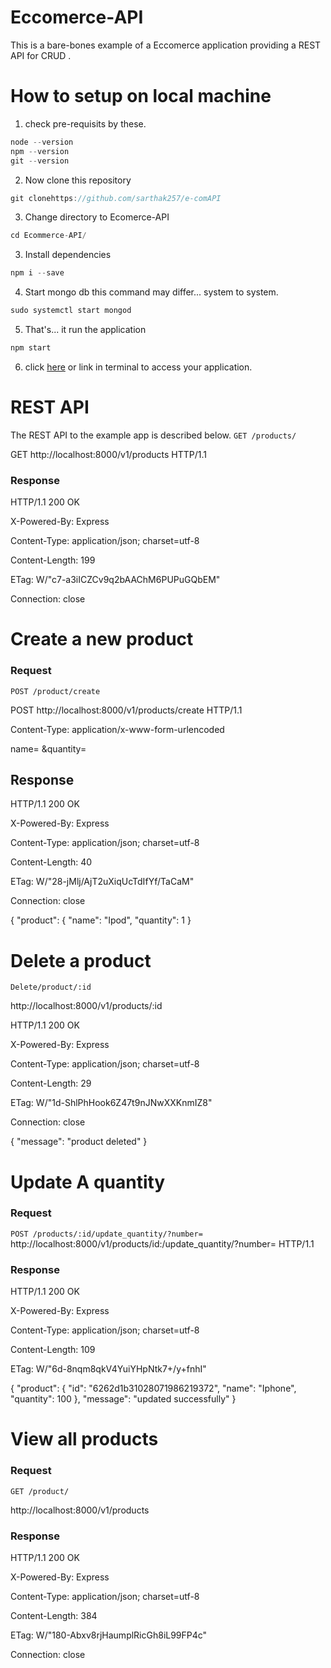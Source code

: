 
# Eccomerce-API

This is a bare-bones example of a Eccomerce application providing a REST API for CRUD
.

# How to setup on local machine
1. check pre-requisits by these.
```go
node --version
npm --version
git --version
```
2. Now clone this repository
```go
git clonehttps://github.com/sarthak257/e-comAPI
```
3. Change directory to Ecomerce-API
```go
cd Ecommerce-API/
```

3. Install dependencies
```go
npm i --save
```
4. Start mongo db this command may differ... system to system.
```go
sudo systemctl start mongod
```
5. That's... it  run the application
```go
npm start
```
6. click [here](http://localhost:8000) or link in terminal to access your application.




# REST API

The REST API to the example app is described below.
`GET /products/`

  GET http://localhost:8000/v1/products HTTP/1.1

  ### Response

  HTTP/1.1 200 OK

X-Powered-By: Express

Content-Type: application/json; charset=utf-8

Content-Length: 199

ETag: W/"c7-a3iICZCv9q2bAAChM6PUPuGQbEM"

Connection: close


# Create a new product

### Request

`POST /product/create`

POST http://localhost:8000/v1/products/create HTTP/1.1

Content-Type: application/x-www-form-urlencoded

name=
&quantity=

## Response

HTTP/1.1 200 OK

X-Powered-By: Express

Content-Type: application/json; charset=utf-8

Content-Length: 40

ETag: W/"28-jMlj/AjT2uXiqUcTdIfYf/TaCaM"

Connection: close

{
  "product": {
    "name": "Ipod",
    "quantity": 1
  }

# Delete a product

`Delete/product/:id`

http://localhost:8000/v1/products/:id 

HTTP/1.1 200 OK

X-Powered-By: Express

Content-Type: application/json; charset=utf-8

Content-Length: 29

ETag: W/"1d-ShlPhHook6Z47t9nJNwXXKnmIZ8"

Connection: close

{
  "message": "product deleted"
}

# Update A quantity


### Request

`POST /products/:id/update_quantity/?number=`
http://localhost:8000/v1/products/id:/update_quantity/?number= HTTP/1.1

### Response

HTTP/1.1 200 OK

X-Powered-By: Express

Content-Type: application/json; charset=utf-8

Content-Length: 109

ETag: W/"6d-8nqm8qkV4YuiYHpNtk7+/y+fnhI"

{
  "product": {
    "id": "6262d1b31028071986219372",
    "name": "Iphone",
    "quantity": 100
  },
  "message": "updated successfully"
}


# View all products

### Request
`GET /product/`

http://localhost:8000/v1/products 

### Response

HTTP/1.1 200 OK

X-Powered-By: Express

Content-Type: application/json; charset=utf-8

Content-Length: 384

ETag: W/"180-Abxv8rjHaumplRicGh8iL99FP4c"

Connection: close